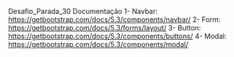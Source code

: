 Desafio_Parada_30
Documentação
1- Navbar: https://getbootstrap.com/docs/5.3/components/navbar/
2- Form: https://getbootstrap.com/docs/5.3/forms/layout/
3- Button: https://getbootstrap.com/docs/5.3/components/buttons/
4- Modal: https://getbootstrap.com/docs/5.3/components/modal/